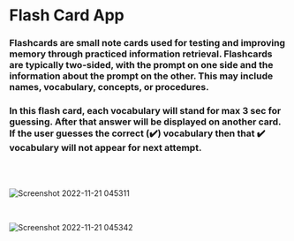 # Flash Card App

### Flashcards are small note cards used for testing and improving memory through practiced information retrieval. Flashcards are typically two-sided, with the prompt on one side and the information about the prompt on the other. This may include names, vocabulary, concepts, or procedures.

### In this flash card, each vocabulary will stand for max 3 sec for guessing. After that answer will be displayed on another card. If the user guesses the correct (✔️) vocabulary then that ✔️ vocabulary will not appear for next attempt.
<br>

<br>

![Screenshot 2022-11-21 045311](https://user-images.githubusercontent.com/49407545/202930998-e01a5610-0318-4516-a6fb-e37a635819b8.png)

<br>

![Screenshot 2022-11-21 045342](https://user-images.githubusercontent.com/49407545/202931018-36834893-c17b-4ee2-9c8f-5f9a07845acb.png)

